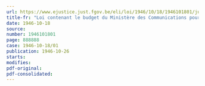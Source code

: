 ```yaml
---
url: https://www.ejustice.just.fgov.be/eli/loi/1946/10/18/1946101801/justel
title-fr: "Loi contenant le budget du Ministère des Communications pour l'exercice 1945"
date: 1946-10-18
source:
number: 1946101801
page: 888888
case: 1946-10-18/01
publication: 1946-10-26
starts:
modifies:
pdf-original:
pdf-consolidated:
---
```



